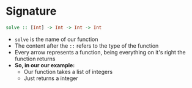 # Signature

```haskell
solve :: [Int] -> Int -> Int -> Int
```

- `solve` is the name of our function
- The content after the `::` refers to the type of the function
- Every arrow represents a function, being everything on it's right the function returns
- **So, in our our example:**
    - Our function takes a list of integers
    - Just returns a integer